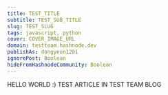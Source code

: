 ```yaml
---
title: TEST_TITLE
subtitle: TEST_SUB_TITLE
slug: TEST_SLUG
tags: javascript, python
cover: COVER_IMAGE_URL
domain: testteam.hashnode.dev  
publishAs: dongyeon1201
ignorePost: Boolean
hideFromHashnodeCommunity: Boolean
---
```


HELLO WORLD :)
TEST ARTICLE IN TEST TEAM BLOG